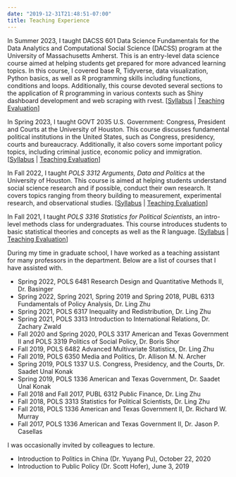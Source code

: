 ```yaml
---
date: "2019-12-31T21:48:51-07:00"
title: Teaching Experience
---
```


In Summer 2023, I taught DACSS 601 Data Science Fundamentals for the Data Analytics and Computational Social Science (DACSS) program at the University of Massachusetts Amherst. This is an entry-level data science course aimed at helping students get prepared for more advanced learning topics. In this course, I covered base R, Tidyverse, data visualization, Python basics, as well as R programming skills including functions, conditions and loops. Additionally, this course devoted several sections to the application of R programming in various contexts such as Shiny dashboard development and web scraping with rvest. [[Syllabus](/DACSS601Syllabus.pdf) | [Teaching Evaluation](/Summer2023DACSS601Evaluation.pdf)]

In Spring 2023, I taught GOVT 2035 U.S. Government: Congress, President and Courts at the University of Houston. This course discusses fundamental political institutions in the United States, such as Congress, presidency, courts and bureaucracy. Additionally, it also covers some important policy topics, including criminal justice, economic policy and immigration. [[Syllabus](/GOVT2305Syllabus.pdf) | [Teaching Evaluation](/Spring2023GOVT2305Evaluation.pdf)]

In Fall 2022, I taught *POLS 3312 Arguments, Data and Politics* at the University of Houston. This course is aimed at helping students understand social science research and if possible, conduct their own research. It covers topics ranging from theory building to measurement, experimental research, and observational studies. [[Syllabus](/POLS3312Syllabus.pdf) | [Teaching Evaluation](/Fall2022POLS3312Evaluation.pdf)]

In Fall 2021, I taught _POLS 3316 Statistics for Political Scientists_, an intro-level methods class for undergraduates. This course introduces students to basic statistical theories and concepts as well as the R language. [[Syllabus](/POLS3316Syllabus.pdf) | [Teaching Evaluation](/Fall2021POLS3316Evaluation.pdf)]

During my time in graduate school, I have worked as a teaching assistant for many professors in the department. Below are a list of courses that I have assisted with.

* Spring 2022, POLS 6481 Research Design and Quantitative Methods II, Dr. Basinger
* Spring 2022, Spring 2021, Spring 2019 and Spring 2018, PUBL 6313 Fundamentals of Policy Analysis, Dr. Ling Zhu
* Spring 2021, POLS 6317 Inequality and Redistribution, Dr. Ling Zhu
* Spring 2021, POLS 3313 Introduction to International Relations, Dr. Zachary Zwald
* Fall 2020 and Spring 2020, POLS 3317 American and Texas Government II and POLS 3319 Politics of Social Policy, Dr. Boris Shor
* Fall 2019, POLS 6482 Advanced Multivariate Statistics, Dr. Ling Zhu
* Fall 2019, POLS 6350 Media and Politics, Dr. Allison M. N. Archer
* Spring 2019, POLS 1337 U.S. Congress, Presidency, and the Courts, Dr. Saadet Unal Konak
* Spring 2019, POLS 1336 American and Texas Government, Dr. Saadet Unal Konak
* Fall 2018 and Fall 2017, PUBL 6312 Public Finance, Dr. Ling Zhu
* Fall 2018, POLS 3313 Statistics for Political Scientists, Dr. Ling Zhu
* Fall 2018, POLS 1336 American and Texas Government II, Dr. Richard W. Murray
* Fall 2017, POLS 1336 American and Texas Government II, Dr. Jason P. Casellas

I was occasionally invited by colleagues to lecture.

* Introduction to Politics in China (Dr. Yuyang Pu), October 22, 2020
* Introduction to Public Policy (Dr. Scott Hofer), June 3, 2019

